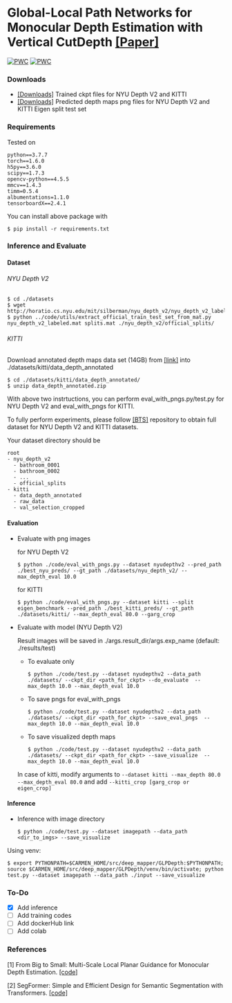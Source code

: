 # Global-Local Path Networks for Monocular Depth Estimation with Vertical CutDepth [[Paper]](https://arxiv.org/abs/2201.07436)

[![PWC](https://img.shields.io/endpoint.svg?url=https://paperswithcode.com/badge/global-local-path-networks-for-monocular/monocular-depth-estimation-on-nyu-depth-v2)](https://paperswithcode.com/sota/monocular-depth-estimation-on-nyu-depth-v2?p=global-local-path-networks-for-monocular)
[![PWC](https://img.shields.io/endpoint.svg?url=https://paperswithcode.com/badge/global-local-path-networks-for-monocular/monocular-depth-estimation-on-kitti-eigen)](https://paperswithcode.com/sota/monocular-depth-estimation-on-kitti-eigen?p=global-local-path-networks-for-monocular)

### Downloads
- [[Downloads]](https://drive.google.com/drive/folders/17yYbLZS2uQ6UVn5ET9RhVL0y_X3Ipl5_?usp=sharing) Trained ckpt files for NYU Depth V2 and KITTI
- [[Downloads]](https://drive.google.com/drive/folders/1LGNSKSaXguLTuCJ3Ay_UsYC188JNCK-j?usp=sharing) Predicted depth maps png files for NYU Depth V2 and KITTI Eigen split test set 

### Requirements
Tested on 
```
python==3.7.7
torch==1.6.0
h5py==3.6.0
scipy==1.7.3
opencv-python==4.5.5
mmcv==1.4.3
timm=0.5.4
albumentations=1.1.0
tensorboardX==2.4.1
```
You can install above package with 
```
$ pip install -r requirements.txt
```
### Inference and Evaluate

#### Dataset
###### NYU Depth V2

```
$ cd ./datasets
$ wget http://horatio.cs.nyu.edu/mit/silberman/nyu_depth_v2/nyu_depth_v2_labeled.mat
$ python ../code/utils/extract_official_train_test_set_from_mat.py nyu_depth_v2_labeled.mat splits.mat ./nyu_depth_v2/official_splits/
```
###### KITTI
Download annotated depth maps data set (14GB) from [[link]](http://www.cvlibs.net/datasets/kitti/eval_depth.php?benchmark=depth_prediction) into ./datasets/kitti/data_depth_annotated
```
$ cd ./datasets/kitti/data_depth_annotated/
$ unzip data_depth_annotated.zip
```

With above two instrtuctions, you can perform eval_with_pngs.py/test.py for NYU Depth V2 and eval_with_pngs for KITTI.

To fully perform experiments, please follow [[BTS]](https://github.com/cleinc/bts/tree/master/pytorch) repository to obtain full dataset for NYU Depth V2 and KITTI datasets.

Your dataset directory should be
```
root
- nyu_depth_v2
  - bathroom_0001
  - bathroom_0002
  - ...
  - official_splits
- kitti
  - data_depth_annotated
  - raw_data
  - val_selection_cropped
```


#### Evaluation

- Evaluate with png images

  for NYU Depth V2
  ```
  $ python ./code/eval_with_pngs.py --dataset nyudepthv2 --pred_path ./best_nyu_preds/ --gt_path ./datasets/nyu_depth_v2/ --max_depth_eval 10.0 
  ```
  for KITTI
  ```
  $ python ./code/eval_with_pngs.py --dataset kitti --split eigen_benchmark --pred_path ./best_kitti_preds/ --gt_path ./datasets/kitti/ --max_depth_eval 80.0 --garg_crop
  ```
- Evaluate with model (NYU Depth V2)
  
  Result images will be saved in ./args.result_dir/args.exp_name (default: ./results/test)
   - To evaluate only
     ```
     $ python ./code/test.py --dataset nyudepthv2 --data_path ./datasets/ --ckpt_dir <path_for_ckpt> --do_evaluate  --max_depth 10.0 --max_depth_eval 10.0
     ```
   - To save pngs for eval_with_pngs
      ```
     $ python ./code/test.py --dataset nyudepthv2 --data_path ./datasets/ --ckpt_dir <path_for_ckpt> --save_eval_pngs  --max_depth 10.0 --max_depth_eval 10.0
     ```         
    
   - To save visualized depth maps
     ```
     $ python ./code/test.py --dataset nyudepthv2 --data_path ./datasets/ --ckpt_dir <path_for_ckpt> --save_visualize  --max_depth 10.0 --max_depth_eval 10.0
     ```
    
    In case of kitti, modify arguments to `--dataset kitti --max_depth 80.0 --max_depth_eval 80.0` and add `--kitti_crop [garg_crop or eigen_crop]`
#### Inference

- Inference with image directory
  ```
  $ python ./code/test.py --dataset imagepath --data_path <dir_to_imgs> --save_visualize
  ```
Using venv:
  ```
  $ export PYTHONPATH=$CARMEN_HOME/src/deep_mapper/GLPDepth:$PYTHONPATH; source $CARMEN_HOME/src/deep_mapper/GLPDepth/venv/bin/activate; python test.py --dataset imagepath --data_path ./input --save_visualize

  ```
  
### To-Do
- [x] Add inference 
- [ ] Add training codes
- [ ] Add dockerHub link
- [ ] Add colab

### References

[1] From Big to Small: Multi-Scale Local Planar Guidance for Monocular Depth Estimation. [[code]](https://github.com/cleinc/bts)

[2] SegFormer: Simple and Efficient Design for Semantic Segmentation with Transformers. [[code]](https://github.com/NVlabs/SegFormer)

